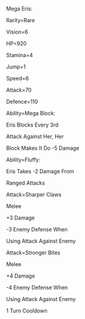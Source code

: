 Mega Eris:

Rarity=Rare

Vision=6

HP=920

Stamina=4

Jump=1

Speed=6

Attack=70

Defence=110

Ability=Mega Block:

Eris Blocks Every 3rd 

Attack Against Her, Her

Block Makes It Do -5 Damage

Ability=Fluffy:

Eris Takes -2 Damage From

Ranged Attacks

Attack=Sharper Claws

Melee 

+3 Damage

-3 Enemy Defense When

Using Attack Against Enemy

Attack=Stronger Bites

Melee

+4 Damage

-4 Enemy Defense When

Using Attack Against Enemy

1 Turn Cooldown

